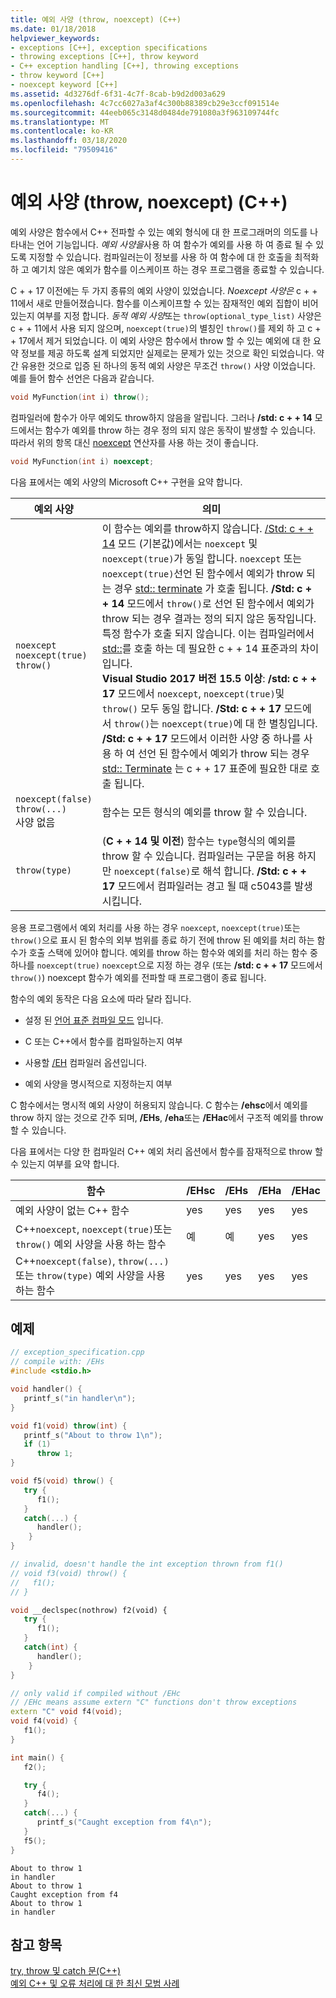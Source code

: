 ```yaml
---
title: 예외 사양 (throw, noexcept) (C++)
ms.date: 01/18/2018
helpviewer_keywords:
- exceptions [C++], exception specifications
- throwing exceptions [C++], throw keyword
- C++ exception handling [C++], throwing exceptions
- throw keyword [C++]
- noexcept keyword [C++]
ms.assetid: 4d3276df-6f31-4c7f-8cab-b9d2d003a629
ms.openlocfilehash: 4c7cc6027a3af4c300b88389cb29e3ccf091514e
ms.sourcegitcommit: 44eeb065c3148d0484de791080a3f963109744fc
ms.translationtype: MT
ms.contentlocale: ko-KR
ms.lasthandoff: 03/18/2020
ms.locfileid: "79509416"
---
```

# <a name="exception-specifications-throw-noexcept-c"></a>예외 사양 (throw, noexcept) (C++)

예외 사양은 함수에서 C++ 전파할 수 있는 예외 형식에 대 한 프로그래머의 의도를 나타내는 언어 기능입니다. *예외 사양을*사용 하 여 함수가 예외를 사용 하 여 종료 될 수 있도록 지정할 수 있습니다. 컴파일러는이 정보를 사용 하 여 함수에 대 한 호출을 최적화 하 고 예기치 않은 예외가 함수를 이스케이프 하는 경우 프로그램을 종료할 수 있습니다.

C + + 17 이전에는 두 가지 종류의 예외 사양이 있었습니다. *Noexcept 사양은* c + + 11에서 새로 만들어졌습니다. 함수를 이스케이프할 수 있는 잠재적인 예외 집합이 비어 있는지 여부를 지정 합니다. *동적 예외 사양*또는 `throw(optional_type_list)` 사양은 c + + 11에서 사용 되지 않으며, `noexcept(true)`의 별칭인 `throw()`를 제외 하 고 c + + 17에서 제거 되었습니다. 이 예외 사양은 함수에서 throw 할 수 있는 예외에 대 한 요약 정보를 제공 하도록 설계 되었지만 실제로는 문제가 있는 것으로 확인 되었습니다. 약간 유용한 것으로 입증 된 하나의 동적 예외 사양은 무조건 `throw()` 사양 이었습니다. 예를 들어 함수 선언은 다음과 같습니다.

```cpp
void MyFunction(int i) throw();
```

컴파일러에 함수가 아무 예외도 throw하지 않음을 알립니다. 그러나 **/std: c + + 14** 모드에서는 함수가 예외를 throw 하는 경우 정의 되지 않은 동작이 발생할 수 있습니다. 따라서 위의 항목 대신 [noexcept](../cpp/noexcept-cpp.md) 연산자를 사용 하는 것이 좋습니다.

```cpp
void MyFunction(int i) noexcept;
```

다음 표에서는 예외 사양의 Microsoft C++ 구현을 요약 합니다.

|예외 사양|의미|
|-----------------------------|-------------|
|`noexcept`<br/>`noexcept(true)`<br/>`throw()`|이 함수는 예외를 throw하지 않습니다. [/Std: c + + 14](../build/reference/std-specify-language-standard-version.md) 모드 (기본값)에서는 `noexcept` 및 `noexcept(true)`가 동일 합니다. `noexcept` 또는 `noexcept(true)`선언 된 함수에서 예외가 throw 되는 경우 [std:: terminate](../standard-library/exception-functions.md#terminate) 가 호출 됩니다. **/Std: c + + 14** 모드에서 `throw()`로 선언 된 함수에서 예외가 throw 되는 경우 결과는 정의 되지 않은 동작입니다. 특정 함수가 호출 되지 않습니다. 이는 컴파일러에서 [std::](../standard-library/exception-functions.md#unexpected)를 호출 하는 데 필요한 c + + 14 표준과의 차이입니다.  <br/> **Visual Studio 2017 버전 15.5 이상**: **/std: c + + 17** 모드에서 `noexcept`, `noexcept(true)`및 `throw()` 모두 동일 합니다. **/Std: c + + 17** 모드에서 `throw()`는 `noexcept(true)`에 대 한 별칭입니다. **/Std: c + + 17** 모드에서 이러한 사양 중 하나를 사용 하 여 선언 된 함수에서 예외가 throw 되는 경우 [std:: Terminate](../standard-library/exception-functions.md#terminate) 는 c + + 17 표준에 필요한 대로 호출 됩니다.|
|`noexcept(false)`<br/>`throw(...)`<br/>사양 없음|함수는 모든 형식의 예외를 throw 할 수 있습니다.|
|`throw(type)`| (**C + + 14 및 이전**) 함수는 `type`형식의 예외를 throw 할 수 있습니다. 컴파일러는 구문을 허용 하지만 `noexcept(false)`로 해석 합니다. **/Std: c + + 17** 모드에서 컴파일러는 경고 될 때 c5043를 발생 시킵니다.|

응용 프로그램에서 예외 처리를 사용 하는 경우 `noexcept`, `noexcept(true)`또는 `throw()`으로 표시 된 함수의 외부 범위를 종료 하기 전에 throw 된 예외를 처리 하는 함수가 호출 스택에 있어야 합니다. 예외를 throw 하는 함수와 예외를 처리 하는 함수 중 하나를 `noexcept(true)` `noexcept`으로 지정 하는 경우 (또는 **/std: c + + 17** 모드에서 `throw()`) noexcept 함수가 예외를 전파할 때 프로그램이 종료 됩니다.

함수의 예외 동작은 다음 요소에 따라 달라 집니다.

- 설정 된 [언어 표준 컴파일 모드](../build/reference/std-specify-language-standard-version.md) 입니다.
- C 또는 C++에서 함수를 컴파일하는지 여부

- 사용할 [/EH](../build/reference/eh-exception-handling-model.md) 컴파일러 옵션입니다.

- 예외 사양을 명시적으로 지정하는지 여부

C 함수에서는 명시적 예외 사양이 허용되지 않습니다. C 함수는 **/ehsc**에서 예외를 throw 하지 않는 것으로 간주 되며, **/EHs**, **/eha**또는 **/EHac**에서 구조적 예외를 throw 할 수 있습니다.

다음 표에서는 다양 한 컴파일러 C++ 예외 처리 옵션에서 함수를 잠재적으로 throw 할 수 있는지 여부를 요약 합니다.

|함수|/EHsc|/EHs|/EHa|/EHac|
|--------------|------------|-----------|-----------|------------|
|예외 사양이 없는 C++ 함수|yes|yes|yes|yes|
|C++`noexcept`, `noexcept(true)`또는 `throw()` 예외 사양을 사용 하는 함수|예|예|yes|yes|
|C++`noexcept(false)`, `throw(...)`또는 `throw(type)` 예외 사양을 사용 하는 함수|yes|yes|yes|yes|

## <a name="example"></a>예제

```cpp
// exception_specification.cpp
// compile with: /EHs
#include <stdio.h>

void handler() {
   printf_s("in handler\n");
}

void f1(void) throw(int) {
   printf_s("About to throw 1\n");
   if (1)
      throw 1;
}

void f5(void) throw() {
   try {
      f1();
   }
   catch(...) {
      handler();
    }
}

// invalid, doesn't handle the int exception thrown from f1()
// void f3(void) throw() {
//   f1();
// }

void __declspec(nothrow) f2(void) {
   try {
      f1();
   }
   catch(int) {
      handler();
    }
}

// only valid if compiled without /EHc
// /EHc means assume extern "C" functions don't throw exceptions
extern "C" void f4(void);
void f4(void) {
   f1();
}

int main() {
   f2();

   try {
      f4();
   }
   catch(...) {
      printf_s("Caught exception from f4\n");
   }
   f5();
}
```

```Output
About to throw 1
in handler
About to throw 1
Caught exception from f4
About to throw 1
in handler
```

## <a name="see-also"></a>참고 항목

[try, throw 및 catch 문(C++)](../cpp/try-throw-and-catch-statements-cpp.md)<br/>
[예외 C++ 및 오류 처리에 대 한 최신 모범 사례](errors-and-exception-handling-modern-cpp.md)